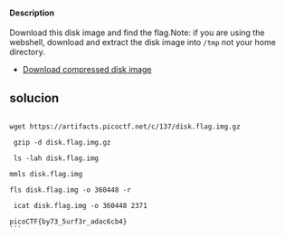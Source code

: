 #### Description

Download this disk image and find the flag.Note: if you are using the webshell, download and extract the disk image into `/tmp` not your home directory.

- [Download compressed disk image](https://artifacts.picoctf.net/c/137/disk.flag.img.gz)

## solucion

````

wget https://artifacts.picoctf.net/c/137/disk.flag.img.gz

 gzip -d disk.flag.img.gz

 ls -lah disk.flag.img

mmls disk.flag.img

fls disk.flag.img -o 360448 -r

 icat disk.flag.img -o 360448 2371

picoCTF{by73_5urf3r_adac6cb4}
```